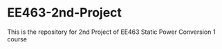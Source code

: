 # EE463-2nd-Project
This is the repository for 2nd Project of EE463 Static Power Conversion 1 course
